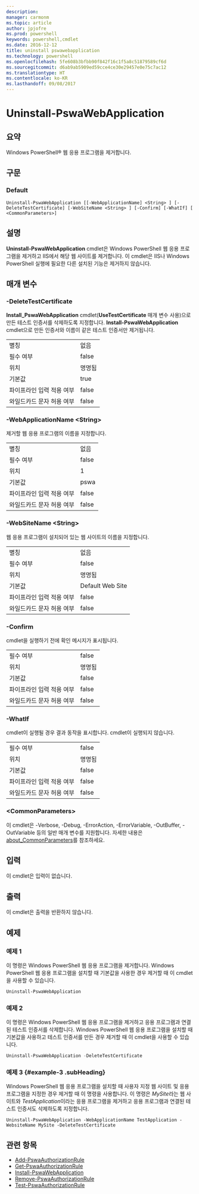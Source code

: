 ```yaml
---
description: 
manager: carmonm
ms.topic: article
author: jpjofre
ms.prod: powershell
keywords: powershell,cmdlet
ms.date: 2016-12-12
title: uninstall pswawebapplication
ms.technology: powershell
ms.openlocfilehash: 5fe608b3bfbb90f842f16c1f5a8c51879589cf6d
ms.sourcegitcommit: d6ab9ab5909ed59cce4ce30e29457e0e75c7ac12
ms.translationtype: HT
ms.contentlocale: ko-KR
ms.lasthandoff: 09/08/2017
---
```

# <a name="uninstall-pswawebapplication"></a>Uninstall-PswaWebApplication

## <a name="synopsis"></a>요약

Windows PowerShell® 웹 응용 프로그램을 제거합니다.

## <a name="syntax"></a>구문

### <a name="default"></a>Default
```
Uninstall-PswaWebApplication [[-WebApplicationName] <String> ] [-DeleteTestCertificate] [-WebSiteName <String> ] [-Confirm] [-WhatIf] [ <CommonParameters>]
```

## <a name="description"></a>설명

**Uninstall-PswaWebApplication** cmdlet은 Windows PowerShell 웹 응용 프로그램을 제거하고 IIS에서 해당 웹 사이트를 제거합니다. 이 cmdlet은 IIS나 Windows PowerShell 실행에 필요한 다른 설치된 기능은 제거하지 않습니다.

## <a name="parameters"></a>매개 변수

### <a name="-deletetestcertificate"></a>-DeleteTestCertificate

**Install\_PswaWebApplication** cmdlet(**UseTestCertificate** 매개 변수 사용)으로 만든 테스트 인증서를 삭제하도록 지정합니다.
**Install-PswaWebApplication** cmdlet으로 만든 인증서와 이름이 같은 테스트 인증서만 제거됩니다.

|||  
|-|-|
| 별칭                              | 없음                                 |
| 필수 여부                            | false                                |
| 위치                            | 명명됨                                |
| 기본값                        | true                                 |
| 파이프라인 입력 적용 여부               | false                                |
| 와일드카드 문자 허용 여부          | false                                |

### <a name="-webapplicationname-ltstringgt"></a>-WebApplicationName &lt;String&gt;

제거할 웹 응용 프로그램의 이름을 지정합니다.

|||  
|-|-|
| 별칭                              | 없음                                 |
| 필수 여부                            | false                                |
| 위치                            | 1                                    |
| 기본값                        | pswa                                 |
| 파이프라인 입력 적용 여부               | false                                |
| 와일드카드 문자 허용 여부          | false                                |

### <a name="-websitename-ltstringgt"></a>-WebSiteName &lt;String&gt;

웹 응용 프로그램이 설치되어 있는 웹 사이트의 이름을 지정합니다.

|||  
|-|-|
| 별칭                              | 없음                                 |
| 필수 여부                            | false                                |
| 위치                            | 명명됨                                |
| 기본값                        | Default Web Site                     |
| 파이프라인 입력 적용 여부               | false                                |
| 와일드카드 문자 허용 여부          | false                                |

### <a name="-confirm"></a>-Confirm

cmdlet을 실행하기 전에 확인 메시지가 표시됩니다.

|||  
|-|-|
| 필수 여부                            | false                                |
| 위치                            | 명명됨                                |
| 기본값                        | false                                |
| 파이프라인 입력 적용 여부               | false                                |
| 와일드카드 문자 허용 여부          | false                                |

### <a name="-whatif"></a>-WhatIf

cmdlet이 실행될 경우 결과 동작을 표시합니다.
cmdlet이 실행되지 않습니다.

|||  
|-|-|
| 필수 여부                            | false                                |
| 위치                            | 명명됨                                |
| 기본값                        | false                                |
| 파이프라인 입력 적용 여부               | false                                |
| 와일드카드 문자 허용 여부          | false                                |

### <a name="ltcommonparametersgt"></a>&lt;CommonParameters&gt;

이 cmdlet은 -Verbose, -Debug, -ErrorAction, -ErrorVariable, -OutBuffer, -OutVariable 등의 일반 매개 변수를 지원합니다.
자세한 내용은 [about_CommonParameters](http://go.microsoft.com/fwlink/p/?LinkID=113216)를 참조하세요.

## <a name="inputs"></a>입력

이 cmdlet은 입력이 없습니다.

## <a name="outputs"></a>출력

이 cmdlet은 출력을 반환하지 않습니다.

## <a name="examples"></a>예제

### <a name="example-1"></a>예제 1

이 명령은 Windows PowerShell 웹 응용 프로그램을 제거합니다.
Windows PowerShell 웹 응용 프로그램을 설치할 때 기본값을 사용한 경우 제거할 때 이 cmdlet을 사용할 수 있습니다.

```PowerShell
Uninstall-PswaWebApplication
```

### <a name="example-2"></a>예제 2

이 명령은 Windows PowerShell 웹 응용 프로그램을 제거하고 응용 프로그램과 연결된 테스트 인증서를 삭제합니다.
Windows PowerShell 웹 응용 프로그램을 설치할 때 기본값을 사용하고 테스트 인증서를 만든 경우 제거할 때 이 cmdlet을 사용할 수 있습니다.

```PowerShell
Uninstall-PswaWebApplication -DeleteTestCertificate
```

### <a name="example-3-example-3-subheading"></a>예제 3 {#example-3 .subHeading}

Windows PowerShell 웹 응용 프로그램을 설치할 때 사용자 지정 웹 사이트 및 응용 프로그램을 지정한 경우 제거할 때 이 명령을 사용합니다.
이 명령은 *MySite*라는 웹 사이트와 *TestApplication*이라는 응용 프로그램을 제거하고 응용 프로그램과 연결된 테스트 인증서도 삭제하도록 지정합니다.

```
Uninstall-PswaWebApplication -WebApplicationName TestApplication -WebsiteName MySite -DeleteTestCertificate
```

## <a name="related-topics"></a>관련 항목

- [Add-PswaAuthorizationRule](add-pswaauthorizationrule.md)
- [Get-PswaAuthorizationRule](get-pswaauthorizationrule.md)
- [Install-PswaWebApplication](install-pswawebapplication.md)
- [Remove-PswaAuthorizationRule](remove-pswaauthorizationrule.md)
- [Test-PswaAuthorizationRule](test-pswaauthorizationrule.md)
